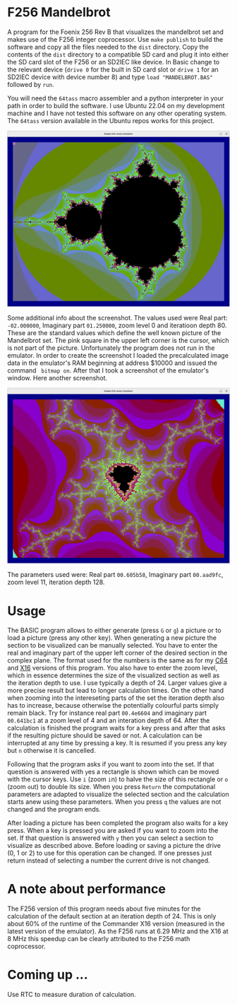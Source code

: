 # F256 Mandelbrot
A program for the Foenix 256 Rev B that visualizes the mandelbrot set and makes use of the F256 integer coprocessor. 
Use `make publish` to build the software and copy all the files needed to the `dist` directory. Copy the contents of 
the `dist` directory to a compatible SD card and plug it into either the SD card slot of the F256 or an SD2IEC like 
device.  In Basic change to the relevant device (`drive 0` for the built in SD card slot or `drive 1` for an SD2IEC 
device with device number 8) and type `load "MANDELBROT.BAS"` followed by `run`.

You will need the `64tass` macro assembler and a python interpreter in your path in order to build the software. I use 
Ubuntu 22.04 on my development machine and I have not tested this software on any other operating system. The `64tass` 
version available in the Ubuntu repos works for this project.

![](/mandelbrot.png?raw=true "Example picture at iteration depth 80")

Some additional info about the screenshot. The values used were Real part: `-02.000000`, Imaginary part `01.250000`, zoom level 0 and
iteratioon depth 80. These are the standard values which define the well known picture of the Mandelbrot set. The pink square in the
upper left corner is the cursor, which is not part of the picture. Unfortunately the program does not run in the emulator. In order to
create the screenshot I loaded the precalculated image data in the emulator's RAM beginning at address $10000 and issued the command `
bitmap on`. After that I took a screenshot of the emulator's window. Here another screenshot. 

![](/thunderstorm.png?raw=true "Example picture at iteration depth 128")

The parameters used were: Real part `00.605b58`, Imaginary part `00.aad9fc`, zoom level 11, iteration depth 128.

# Usage

The BASIC program allows to either generate (press `G` or `g`) a picture or to load a picture (press any other key). When generating a 
new picture the section to be visualized can be manually selected. You have to enter the real and imaginary part of the upper left corner of the 
desired section in the complex plane. The format used for the numbers is the same as for my [C64](https://github.com/rmsk2/c64_mandelbrot)
and  [X16](https://github.com/rmsk2/X16_mandelbrot) versions of this program. You also have to enter the zoom level, which in essence
determines the size of the visualized section as well as the iteration depth to use. I use typically a depth of 24. Larger values give 
a more precise result but lead to longer calculation times. On the other hand when zooming into the intereseting parts of the set the 
iteration depth also has to increase, because otherwise the potentially colourful parts simply remain black. Try for instance real part 
`00.4e6604` and imaginary part `00.641bc1` at a zoom level of 4 and an interation depth of 64. After the calculation is finished the program 
waits for a key press and after that asks if the resulting picture should be saved or not. A calculation can be interrupted at any time
by pressing a key. It is resumed if you press any key but `n` otherwise it is cancelled.
 
Following that the program asks if you want to zoom into the set. If that question is answered with `y`es a rectangle is shown which can be moved
with the cursor keys. Use `i` (zoom `i`n) to halve the size of this rectangle or `o` (zoom `o`ut) to double its size. When you press `Return` 
the computational parameters are adapted to visualize the selected section and the calculation starts anew using these parameters. When you 
press `q` the values are not changed and the program ends.

After loading a picture has been completed the program also waits for a key press. When a key is pressed you are asked if you want 
to zoom into the set. If that question is answered with `y` then you can select a section to visualize as described above. Before loading
or saving a picture the drive (0, 1 or 2) to use for this operation can be changed. If one presses just return instead of selecting a 
number the current drive is not changed.

# A note about performance

The F256 version of this program needs about five minutes for the calculation of the default section at an iteration depth of 24. 
This is only about 60% of the runtime of the Commander X16 version (measured in the latest version of the emulator). As the F256 runs 
at 6.29 MHz and the X16 at 8 MHz this speedup can be clearly attributed to the F256 math coprocessor.

# Coming up ...

Use RTC to measure duration of calculation.
